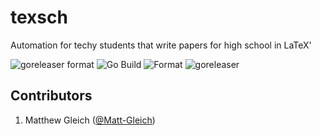 # texsch

Automation for techy students that write papers for high school in LaTeX'

![goreleaser format](https://github.com/Matt-Gleich/texsch/workflows/goreleaser%20format/badge.svg) ![Go Build](https://github.com/Matt-Gleich/texsch/workflows/Go%20Build/badge.svg) ![Format](https://github.com/Matt-Gleich/texsch/workflows/Format/badge.svg) ![goreleaser](https://github.com/Matt-Gleich/texsch/workflows/goreleaser/badge.svg)

## Contributors

1. Matthew Gleich ([@Matt-Gleich]("http://www.github.com/Matt-Gleich"))
